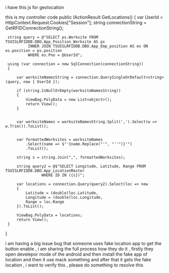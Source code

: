 i have this js for geolocation
<script>
    function OnOff() {
        setTimeout(() => {
            var punchIn = document.getElementById('PunchIn');
            var punchOut = document.getElementById('PunchOut');

           
            if (punchIn) {
                punchIn.disabled = true;
                punchIn.classList.add("disabled");
            }
            if (punchOut) {
                punchOut.disabled = true;
                punchOut.classList.add("disabled");
            }

            Swal.fire({
                title: 'Please wait...',
                text: 'Fetching your current location.',
                allowOutsideClick: false,
                didOpen: () => {
                    Swal.showLoading();
                }
            });

            if (navigator.geolocation) {
                navigator.geolocation.getCurrentPosition(
                    function (position) {
                        Swal.close();

                        const lat = roundTo(position.coords.latitude, 6);
                        const lon = roundTo(position.coords.longitude, 6);
                        // const lat = 22.79714;
                        // const lon = 86.183471;

                        const locations = @Html.Raw(Json.Serialize(ViewBag.PolyData));
                        

                        let isInsideRadius = false;
                        let minDistance = Number.MAX_VALUE;

                        locations.forEach((location) => {
                            const allowedRange = parseFloat(location.range || location.Range);
                            const distance = calculateDistance(lat, lon, location.latitude || location.Latitude, location.longitude || location.Longitude);
                            //console.log(`Distance to location (${location.latitude}, ${location.longitude}): ${Math.round(distance)} meters`);

                            if (distance <= allowedRange) {
                                isInsideRadius = true;
                            } else {
                                minDistance = Math.min(minDistance, distance);
                            }
                        });

                        if (isInsideRadius) {
                            if (punchIn) {
                                punchIn.disabled = false;
                                punchIn.classList.remove("disabled");
                            }
                            if (punchOut) {
                                punchOut.disabled = false;
                                punchOut.classList.remove("disabled");
                            }
                        } else {
                            Swal.fire({
                                icon: "error",
                                title: "Out of Range",
                                text: `You are ${Math.round(minDistance)} meters away from the allowed location!`
                            });
                        }
                    },
                    function (error) {
                        Swal.close();
                        Swal.fire({
                            title: "Error Fetching Location!",
                            text: "please check your location permission or enable location",
                            icon: "error",
                            confirmButtonText: "OK"
                        });
                    },
                    {
                        enableHighAccuracy: true,
                        timeout: 10000,
                        maximumAge: 0
                    }
                );
            } else {
                Swal.close();
                alert("Geolocation is not supported by this browser");
            }
        }, 500); 
    }

   
    window.onload = OnOff;

    function calculateDistance(lat1, lon1, lat2, lon2) {
        const R = 6371000;
        const toRad = angle => (angle * Math.PI) / 180;
        let dLat = toRad(lat2 - lat1);
        let dLon = toRad(lon2 - lon1);
        let a = Math.sin(dLat / 2) * Math.sin(dLat / 2) +
            Math.cos(toRad(lat1)) * Math.cos(toRad(lat2)) *
            Math.sin(dLon / 2) * Math.sin(dLon / 2);
        let c = 2 * Math.atan2(Math.sqrt(a), Math.sqrt(1 - a));
        return R * c;
    }

    function roundTo(num, places) {
        return +(Math.round(num + "e" + places) + "e-" + places);
    }

    window.onload = OnOff;
</script>

this is my controller code 
 public IActionResult GetLocations()
 {
     var UserId = HttpContext.Request.Cookies["Session"];
     string connectionString = GetRFIDConnectionString();

     string query = @"SELECT ps.Worksite FROM TSUISLRFIDDB.DBO.App_Position_Worksite AS ps 
              INNER JOIN TSUISLRFIDDB.DBO.App_Emp_position AS es ON es.position = ps.position 
              WHERE es.Pno = @UserId";

     using (var connection = new SqlConnection(connectionString))
     {
        
         var worksiteNamesString = connection.QuerySingleOrDefault<string>(query, new { UserId });

         if (string.IsNullOrEmpty(worksiteNamesString))
         {
             ViewBag.PolyData = new List<object>();
             return View();
         }

         
         var worksiteNames = worksiteNamesString.Split(',').Select(w => w.Trim()).ToList();

        
         var formattedWorksites = worksiteNames
             .Select(name => $"'{name.Replace("'", "''")}'") 
             .ToList();

         string s = string.Join(",", formattedWorksites);

         string query2 = @$"SELECT Longitude, Latitude, Range FROM TSUISLRFIDDB.DBO.App_LocationMaster 
                    WHERE ID IN ({s})";

         var locations = connection.Query(query2).Select(loc => new
         {
             Latitude = (double)loc.Latitude,
             Longitude = (double)loc.Longitude,
             Range = loc.Range
         }).ToList();

         ViewBag.PolyData = locations;
         return View();
     }
 }


i am having a big issue bug that someone uses fake location app to get the button enable , i am sharing the full process how they do it , firstly they open develepor mode of the android and then install the fake app of location and then it use mack something and after that it gets the fake location , i want to verify this , please do something to resolve this 
